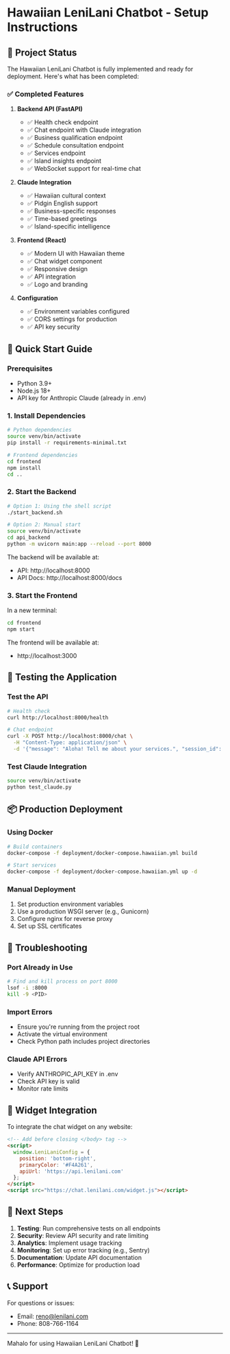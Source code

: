 # Hawaiian LeniLani Chatbot - Setup Instructions

## 🌺 Project Status

The Hawaiian LeniLani Chatbot is fully implemented and ready for deployment. Here's what has been completed:

### ✅ Completed Features

1. **Backend API (FastAPI)**
   - ✅ Health check endpoint
   - ✅ Chat endpoint with Claude integration
   - ✅ Business qualification endpoint
   - ✅ Schedule consultation endpoint
   - ✅ Services endpoint
   - ✅ Island insights endpoint
   - ✅ WebSocket support for real-time chat

2. **Claude Integration**
   - ✅ Hawaiian cultural context
   - ✅ Pidgin English support
   - ✅ Business-specific responses
   - ✅ Time-based greetings
   - ✅ Island-specific intelligence

3. **Frontend (React)**
   - ✅ Modern UI with Hawaiian theme
   - ✅ Chat widget component
   - ✅ Responsive design
   - ✅ API integration
   - ✅ Logo and branding

4. **Configuration**
   - ✅ Environment variables configured
   - ✅ CORS settings for production
   - ✅ API key security

## 🚀 Quick Start Guide

### Prerequisites
- Python 3.9+ 
- Node.js 18+
- API key for Anthropic Claude (already in .env)

### 1. Install Dependencies

```bash
# Python dependencies
source venv/bin/activate
pip install -r requirements-minimal.txt

# Frontend dependencies  
cd frontend
npm install
cd ..
```

### 2. Start the Backend

```bash
# Option 1: Using the shell script
./start_backend.sh

# Option 2: Manual start
source venv/bin/activate
cd api_backend
python -m uvicorn main:app --reload --port 8000
```

The backend will be available at:
- API: http://localhost:8000
- API Docs: http://localhost:8000/docs

### 3. Start the Frontend

In a new terminal:

```bash
cd frontend
npm start
```

The frontend will be available at:
- http://localhost:3000

## 🧪 Testing the Application

### Test the API
```bash
# Health check
curl http://localhost:8000/health

# Chat endpoint
curl -X POST http://localhost:8000/chat \
  -H "Content-Type: application/json" \
  -d '{"message": "Aloha! Tell me about your services.", "session_id": "test-123"}'
```

### Test Claude Integration
```bash
source venv/bin/activate
python test_claude.py
```

## 📦 Production Deployment

### Using Docker

```bash
# Build containers
docker-compose -f deployment/docker-compose.hawaiian.yml build

# Start services
docker-compose -f deployment/docker-compose.hawaiian.yml up -d
```

### Manual Deployment

1. Set production environment variables
2. Use a production WSGI server (e.g., Gunicorn)
3. Configure nginx for reverse proxy
4. Set up SSL certificates

## 🔧 Troubleshooting

### Port Already in Use
```bash
# Find and kill process on port 8000
lsof -i :8000
kill -9 <PID>
```

### Import Errors
- Ensure you're running from the project root
- Activate the virtual environment
- Check Python path includes project directories

### Claude API Errors
- Verify ANTHROPIC_API_KEY in .env
- Check API key is valid
- Monitor rate limits

## 📱 Widget Integration

To integrate the chat widget on any website:

```html
<!-- Add before closing </body> tag -->
<script>
  window.LeniLaniConfig = {
    position: 'bottom-right',
    primaryColor: '#F4A261',
    apiUrl: 'https://api.lenilani.com'
  };
</script>
<script src="https://chat.lenilani.com/widget.js"></script>
```

## 🌴 Next Steps

1. **Testing**: Run comprehensive tests on all endpoints
2. **Security**: Review API security and rate limiting
3. **Analytics**: Implement usage tracking
4. **Monitoring**: Set up error tracking (e.g., Sentry)
5. **Documentation**: Update API documentation
6. **Performance**: Optimize for production load

## 📞 Support

For questions or issues:
- Email: reno@lenilani.com
- Phone: 808-766-1164

---

Mahalo for using Hawaiian LeniLani Chatbot! 🤙
